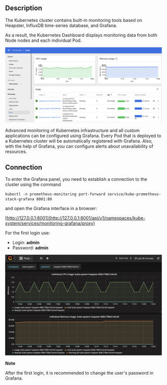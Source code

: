 ## Description

The Kubernetes cluster contains built-in monitoring tools based on Heapster, InfluxDB time-series database, and Grafana.

As a result, the Kubernetes Dashboard displays monitoring data from both Node nodes and each individual Pod.

![](./assets/1532516086692-898bef225260f2ab797232d2613828f7.png)

Advanced monitoring of Kubernetes infrastructure and all custom applications can be configured using Grafana. Every Pod that is deployed to a Kubernetes cluster will be automatically registered with Grafana. Also, with the help of Grafana, you can configure alerts about unavailability of resources.

## Connection

To enter the Grafana panel, you need to establish a connection to the cluster using the command

```
kubectl -n prometheus-monitoring port-forward service/kube-prometheus-stack-grafana 8001:80
```

and open the Grafana interface in a browser:

[http://127.0.0.1:8001](http://127.0.0.1:8001/api/v1/namespaces/kube-system/services/monitoring-grafana/proxy)

For the first login use:

- Login: **admin**
- Password: **admin**

![](./assets/1532516102383-055a77945ed2d05bb5de6344ab27fdcc.png)

**Note**

After the first login, it is recommended to change the user's password in Grafana.
